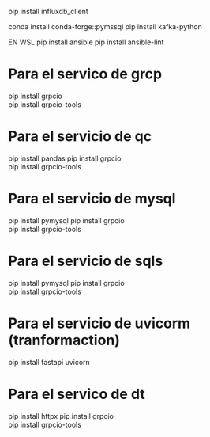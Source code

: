 pip install influxdb_client

conda install conda-forge::pymssql
pip install kafka-python


EN WSL
pip install ansible
pip install ansible-lint

# Para el servico de grcp
pip install grpcio  
pip install grpcio-tools

# Para el servicio de qc
pip install pandas
pip install grpcio  
pip install grpcio-tools

# Para el servicio de mysql
pip install pymysql
pip install grpcio  
pip install grpcio-tools

# Para el servicio de sqls
pip install pymysql
pip install grpcio  
pip install grpcio-tools

# Para el servicio de uvicorm (tranformaction)
pip install fastapi uvicorn

# Para el servico de dt
pip install httpx
pip install grpcio  
pip install grpcio-tools